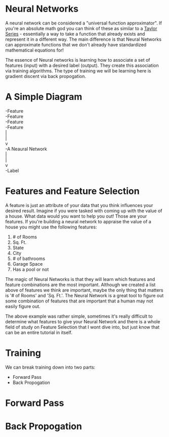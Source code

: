 # Neural Networks

A neural network can be considered a "universal function approximator". If you're an absolute math god you can think of these as similar to a [Taylor Series](https://en.wikipedia.org/wiki/Taylor_series) - essentially a way to take a function that already exists
and represent it in a different way. The main difference is that Neural Networks can approximate functions that we don't already have
standardized mathematical equations for!

The essence of Neural networks is learning how to associate a set of features (input) with a desired label (output). They create this association via training algorithms. The type of training we will be learning here is gradient discent via back propogation.

# A Simple Diagram

-Feature <br>
-Feature <br>
-Feature <br>
-Feature <br>
| <br>
| <br>
v <br>
-A Neaural Network <br>
| <br>
| <br>
v <br>
-Label <br>

# Features and Feature Selection

A feature is just an attribute of your data that you think influences your desired result. Imagine if you were tasked with coming up with the value of a house. What data would you want to help you out! Those are your features. If you're building a neural network to appraise the value of a house you might use the following features:
1. \# of Rooms
2. Sq. Ft.
3. State
4. City
5. \# of bathrooms
6. Garage Space
7. Has a pool or not

The magic of Neural Networks is that they will learn which features and feature combinations are the most important. Although we created a list above of features we think are important, maybe the only thing that matters is '# of Rooms' and 'Sq. Ft.'. The Neural Network is a great tool to figure out some combination of features that are important that a human may not easily figure out.

The above example was rather simple, sometimes it's really difficult to determine what features to give your Neural Network and there is a whole field of study on Feature Selection that I wont dive into, but just know that can be an entire tutorial in itself.

# Training

We can break training down into two parts:
* Forward Pass
* Back Propogation

# Forward Pass

# Back Propogation

